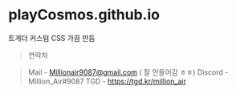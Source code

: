 # playCosmos.github.io
트게더 커스텀 CSS 가끔 만듬


>연락처

>Mail - Millionair9087@gmail.com ( 잘 안들어감 ㅎㅎ)
>Discord - Million_Air#9087
>TGD - https://tgd.kr/million_air

